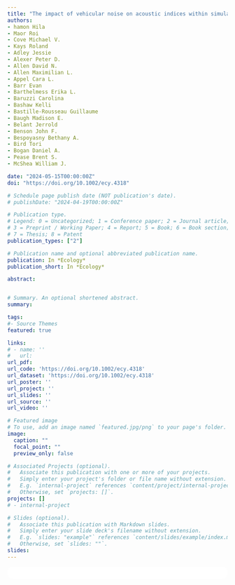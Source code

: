```yaml
---
title: "The impact of vehicular noise on acoustic indices within simulated bird assemblage soundscapes"
authors:
- hamon Hila  
- Maor Roi
- Cove Michael V.  
- Kays Roland
- Adley Jessie
- Alexer Peter D.  
- Allen David N.  
- Allen Maximilian L.  
- Appel Cara L.  
- Barr Evan  
- Barthelmess Erika L.  
- Baruzzi Carolina  
- Bashaw Kelli  
- Bastille-Rousseau Guillaume  
- Baugh Madison E.  
- Belant Jerrold  
- Benson John F.  
- Bespoyasny Bethany A.  
- Bird Tori  
- Bogan Daniel A.
- Pease Brent S.
- McShea William J.

date: "2024-05-15T00:00:00Z"
doi: "https://doi.org/10.1002/ecy.4318"

# Schedule page publish date (NOT publication's date).
# publishDate: "2024-04-19T00:00:00Z"

# Publication type.
# Legend: 0 = Uncategorized; 1 = Conference paper; 2 = Journal article;
# 3 = Preprint / Working Paper; 4 = Report; 5 = Book; 6 = Book section;
# 7 = Thesis; 8 = Patent
publication_types: ["2"]

# Publication name and optional abbreviated publication name.
publication: In *Ecology*
publication_short: In *Ecology*

abstract: 


# Summary. An optional shortened abstract.
summary:

tags:
#- Source Themes
featured: true

links:
# - name: ''
#   url: 
url_pdf: 
url_code: 'https://doi.org/10.1002/ecy.4318'
url_dataset: 'https://doi.org/10.1002/ecy.4318'
url_poster: ''
url_project: ''
url_slides: ''
url_source: ''
url_video: ''

# Featured image
# To use, add an image named `featured.jpg/png` to your page's folder. 
image:
  caption: ""
  focal_point: ""
  preview_only: false

# Associated Projects (optional).
#   Associate this publication with one or more of your projects.
#   Simply enter your project's folder or file name without extension.
#   E.g. `internal-project` references `content/project/internal-project/index.md`.
#   Otherwise, set `projects: []`.
projects: []
# - internal-project

# Slides (optional).
#   Associate this publication with Markdown slides.
#   Simply enter your slide deck's filename without extension.
#   E.g. `slides: "example"` references `content/slides/example/index.md`.
#   Otherwise, set `slides: ""`.
slides:
---
```


<html>
  <style>
    section {
        background: white;
        color: black;
        border-radius: 1em;
        padding: 1em;
        left: 50% }
    #inner {
        display: inline-block;
        display: flex;
        align-items: center;
        justify-content: center }
  </style>
  <section>
    <div id="inner">
      <script type='text/javascript' src='https://d1bxh8uas1mnw7.cloudfront.net/assets/embed.js'></script>
        <span style="float:left"; 
          class="__dimensions_badge_embed__" 
          data-doi="10.1002/ecy.4318" 
          data-hide-zero-citations="true" 
          data-legend="always">
        </span>
      <script async src="https://badge.dimensions.ai/badge.js" charset="utf-8"></script>
        <div  style="float:right"; 
          data-link-target="_blank" 
          data-badge-details="right" 
          data-badge-type="medium-donut"
          data-doi="10.1002/ecy.4318"   
          data-condensed="true" 
          data-hide-no-mentions="true" 
          class="altmetric-embed">
        </div>
    </div>
    <div id="inner">
    <span class="__dimensions_badge_embed__" data-doi="10.1002/ecy.4318"></span>
    <script async src="https://badge.dimensions.ai/badge.js" charset="utf-8"></script>
    </div>
  </section>